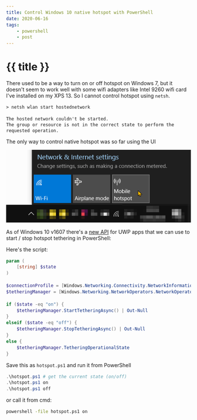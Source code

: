 ```yaml
---
title: Control Windows 10 native hotspot with PowerShell
date: 2020-06-16
tags:
    - powershell
    - post
---
```


# {{ title }}

There used to be a way to turn on or off hotspot on Windows 7, but it doesn't seem to work well with some wifi adapters
like Intel 9260 wifi card I've installed on my XPS 13. So I cannot control hotspot using `netsh`.

```text
> netsh wlan start hostednetwork

The hosted network couldn't be started.
The group or resource is not in the correct state to perform the requested operation.
```

The only way to control native hotspot was so far using the UI

![](tray.png)

As of Windows 10 v1607 there's a [new API][api] for UWP apps that we can use to start / stop hotspot tethering in PowerShell:

Here's the script:

```powershell {data-filename=hotspot.ps1}
param (
    [string] $state
)

$connectionProfile = [Windows.Networking.Connectivity.NetworkInformation, Windows.Networking.Connectivity, ContentType = WindowsRuntime]::GetInternetConnectionProfile()
$tetheringManager = [Windows.Networking.NetworkOperators.NetworkOperatorTetheringManager, Windows.Networking.NetworkOperators, ContentType = WindowsRuntime]::CreateFromConnectionProfile($connectionProfile)

if ($state -eq "on") {
    $tetheringManager.StartTetheringAsync() | Out-Null
}
elseif ($state -eq "off") {
    $tetheringManager.StopTetheringAsync() | Out-Null
}
else {
    $tetheringManager.TetheringOperationalState
}
```

Save this as `hotspot.ps1` and run it from PowerShell

```powershell
.\hotspot.ps1 # get the current state (on/off)
.\hotspot.ps1 on
.\hotspot.ps1 off
```
or call it from cmd:

```cmd
powershell -file hotspot.ps1 on 
```


[api]: https://docs.microsoft.com/en-us/uwp/api/windows.networking.networkoperators.networkoperatortetheringmanager